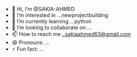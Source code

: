 - 👋 Hi, I’m @SAKIA-AHMED
- 👀 I’m interested in ...newprojectbuilding
- 🌱 I’m currently learning ...python
- 💞️ I’m looking to collaborate on ...
- 📫 How to reach me ..sakiaahmed63@gmail.com
- 😄 Pronouns: ...
- ⚡ Fun fact: ...

<!---
SAKIA-AHMED/SAKIA-AHMED is a ✨ special ✨ repository because its `README.md` (this file) appears on your GitHub profile.
You can click the Preview link to take a look at your changes.
--->
